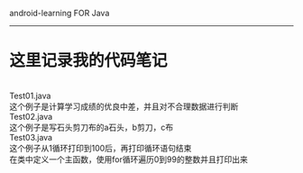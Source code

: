android-learning FOR Java
<hr/>
<h1>这里记录我的代码笔记</h1><br>
Test01.java<br>
这个例子是计算学习成绩的优良中差，并且对不合理数据进行判断<br>
Test02.java<br>
这个例子是写石头剪刀布的a石头，b剪刀，c布<br>
Test03.java<br>
这个例子从1循环打印到100后，再打印循环语句结束<br>
在类中定义一个主函数，使用for循环遍历0到99的整数并且打印出来<br>
